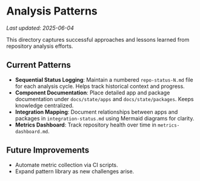 # Analysis Patterns
_Last updated: 2025-06-04_

This directory captures successful approaches and lessons learned from repository analysis efforts.

## Current Patterns
- **Sequential Status Logging**: Maintain a numbered `repo-status-N.md` file for each analysis cycle. Helps track historical context and progress.
- **Component Documentation**: Place detailed app and package documentation under `docs/state/apps` and `docs/state/packages`. Keeps knowledge centralized.
- **Integration Mapping**: Document relationships between apps and packages in `integration-status.md` using Mermaid diagrams for clarity.
- **Metrics Dashboard**: Track repository health over time in `metrics-dashboard.md`.

## Future Improvements
- Automate metric collection via CI scripts.
- Expand pattern library as new challenges arise.
